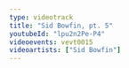 ```yaml
---
type: videotrack
title: "Sid Bowfin, pt. 5"
youtubeId: "lpu2n2Pe-P4"
videoevents: vevt0015
videoartists: ["Sid Bowfin"]
---
```

